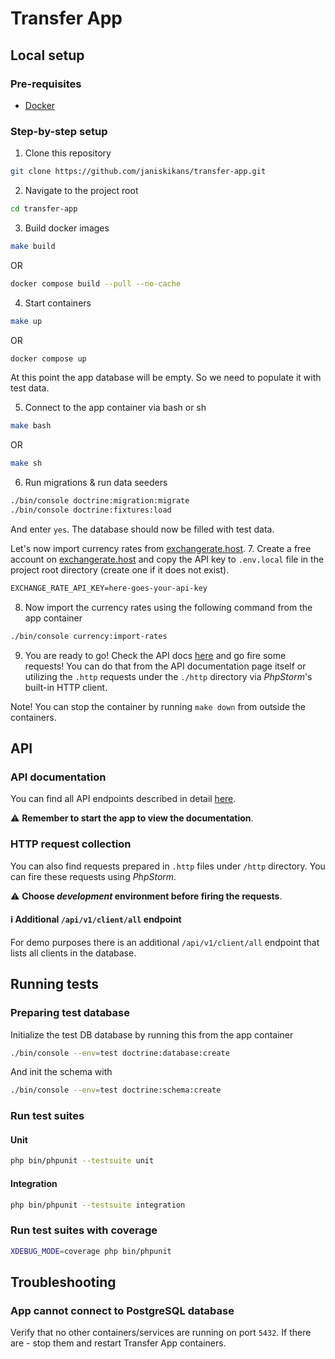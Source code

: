 # Transfer App

## Local setup

### Pre-requisites
* [Docker](https://www.docker.com/)

### Step-by-step setup

1. Clone this repository

```bash
git clone https://github.com/janiskikans/transfer-app.git
```

2. Navigate to the project root

```bash
cd transfer-app
```

3. Build docker images

```bash
make build
```
OR
```bash
docker compose build --pull --no-cache
```

4. Start containers

```bash
make up
```
OR
```bash
docker compose up
```
At this point the app database will be empty. So we need to populate it with test data.

5. Connect to the app container via bash or sh

```bash
make bash
```
OR
```bash
make sh
```

6. Run migrations & run data seeders

```bash
./bin/console doctrine:migration:migrate
./bin/console doctrine:fixtures:load
```

And enter `yes`. The database should now be filled with test data.

Let's now import currency rates from [exchangerate.host](https://exchangerate.host/).
7. Create a free account on [exchangerate.host](https://exchangerate.host/) and copy the API key to `.env.local` file in the project root directory (create one if it does not exist).

```txt
EXCHANGE_RATE_API_KEY=here-goes-your-api-key
```

8. Now import the currency rates using the following command from the app container

```bash
./bin/console currency:import-rates
```

9. You are ready to go! Check the API docs [here](http://localhost/api/doc) and go fire some requests! You can do that from the API documentation page itself or utilizing the `.http` requests under the `./http` directory via _PhpStorm_'s built-in HTTP client.

Note! You can stop the container by running `make down` from outside the containers.

## API

### API documentation

You can find all API endpoints described in detail [here](http://localhost/api/doc).

⚠️ **Remember to start the app to view the documentation**.

### HTTP request collection

You can also find requests prepared in `.http` files under `/http` directory. You can fire these requests using _PhpStorm_.

⚠️ **Choose _development_ environment before firing the requests**.

#### ℹ️ Additional `/api/v1/client/all` endpoint

For demo purposes there is an additional `/api/v1/client/all` endpoint that lists all clients in the database.

## Running tests

### Preparing test database

Initialize the test DB database by running this from the app container

```bash
./bin/console --env=test doctrine:database:create
```

And init the schema with

```bash
./bin/console --env=test doctrine:schema:create
```

### Run test suites

#### Unit
```bash
php bin/phpunit --testsuite unit
```

#### Integration
```bash
php bin/phpunit --testsuite integration
```

### Run test suites with coverage

```bash
XDEBUG_MODE=coverage php bin/phpunit
```

## Troubleshooting

### App cannot connect to PostgreSQL database

Verify that no other containers/services are running on port `5432`. If there are - stop them and restart Transfer App containers.
